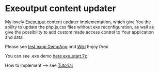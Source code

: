 # Exeoutput content updater
My lovely [Exeoutput](https://www.exeoutput.com/) content updater implementation, which give You the ability to update the php,js,css files without exe reconfiguration, as well as give the possibility to add custom made access control to Your application and data.

Please see [test.exop DemoApp](../../tree/master/exeoutput/) and [Wiki](../../wiki) 
Enjoy
0red

You can see .exe demo [here exe_start.7z](https://www.jr.pl/projects/exeoutput_updater/exe_start.7z) 

How to implement --> see [Tutorial](../../wiki/How-to-use-it---step-by-step)
